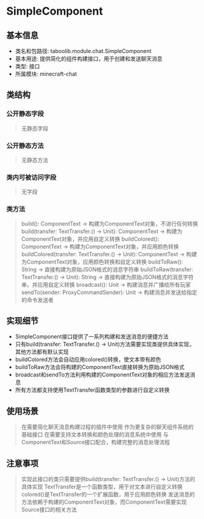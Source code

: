 # SimpleComponent
## 基本信息
- 类名和包路径: taboolib.module.chat.SimpleComponent
- 基本用途: 提供简化的组件构建接口，用于创建和发送聊天消息
- 类型: 接口
- 所属模块: minecraft-chat

## 类结构
### 公开静态字段
> 无静态字段

### 公开静态方法
> 无静态方法

### 类内可被访问字段
> 无字段

### 类方法
> build(): ComponentText -> 构建为ComponentText对象，不进行任何转换
> build(transfer: TextTransfer.() -> Unit): ComponentText -> 构建为ComponentText对象，并应用自定义转换
> buildColored(): ComponentText -> 构建为ComponentText对象，并应用颜色转换
> buildColored(transfer: TextTransfer.() -> Unit): ComponentText -> 构建为ComponentText对象，应用颜色转换和自定义转换
> buildToRaw(): String -> 直接构建为原始JSON格式的消息字符串
> buildToRaw(transfer: TextTransfer.() -> Unit): String -> 直接构建为原始JSON格式的消息字符串，并应用自定义转换
> broadcast(): Unit -> 构建消息并广播给所有玩家
> sendTo(sender: ProxyCommandSender): Unit -> 构建消息并发送给指定的命令发送者

## 实现细节
- SimpleComponent接口提供了一系列构建和发送消息的便捷方法
- 只有build(transfer: TextTransfer.() -> Unit)方法需要实现类提供具体实现，其他方法都有默认实现
- buildColored方法会自动应用colored()转换，使文本带有颜色
- buildToRaw方法会将构建的ComponentText直接转换为原始JSON格式
- broadcast和sendTo方法利用构建的ComponentText对象的相应方法发送消息
- 所有方法都支持使用TextTransfer函数类型的参数进行自定义转换

## 使用场景
> 在需要简化聊天消息构建过程的插件中使用
> 作为更复杂的聊天组件系统的基础接口
> 在需要支持文本转换和颜色处理的消息系统中使用
> 与ComponentText和Source接口配合，构建完整的消息处理流程

## 注意事项
> 实现此接口的类只需要提供build(transfer: TextTransfer.() -> Unit)方法的具体实现
> TextTransfer是一个函数类型，用于对文本进行自定义转换
> colored()是TextTransfer的一个扩展函数，用于应用颜色转换
> 发送消息的方法依赖于构建的ComponentText对象，而ComponentText需要实现Source接口的相关方法

